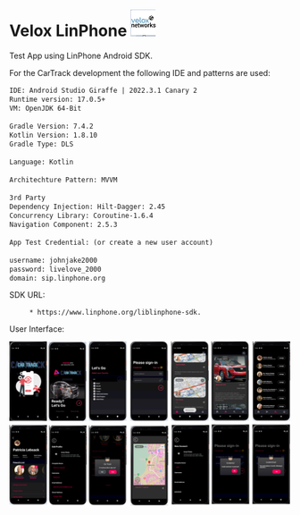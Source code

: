# Velox LinPhone   ![alt text](https://github.com/johnjake/velox-linphone/blob/main/ic_velox.png)

Test App using LinPhone Android SDK. 

For the CarTrack development the following IDE and patterns are used: 


    IDE: Android Studio Giraffe | 2022.3.1 Canary 2 
    Runtime version: 17.0.5+
    VM: OpenJDK 64-Bit

    Gradle Version: 7.4.2
    Kotlin Version: 1.8.10
    Gradle Type: DLS

    Language: Kotlin

    Architechture Pattern: MVVM
    
    3rd Party
    Dependency Injection: Hilt-Dagger: 2.45
    Concurrency Library: Coroutine-1.6.4
    Navigation Component: 2.5.3
    
    App Test Credential: (or create a new user account)
   
    username: johnjake2000
    password: livelove_2000
    domain: sip.linphone.org
    
    

   SDK URL: 
         
         * https://www.linphone.org/liblinphone-sdk. 
   
   User Interface:
   
  ![alt text](https://github.com/johnjake/car-trackers/blob/screen-shot/car_track_screen.png)




